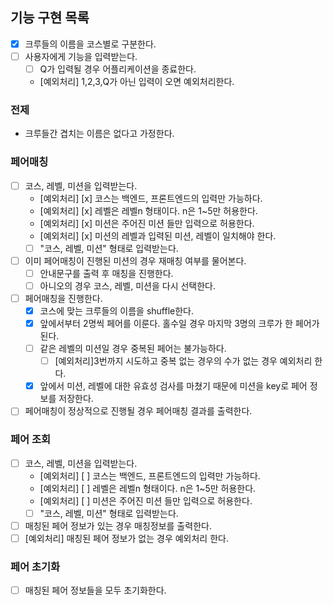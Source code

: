 ## 기능 구현 목록
- [x] 크루들의 이름을 코스별로 구분한다.
- [ ] 사용자에게 기능을 입력받는다.
  - [ ] Q가 입력될 경우 어플리케이션을 종료한다.
  - [예외처리] 1,2,3,Q가 아닌 입력이 오면 예외처리한다.
### 전제
- 크루들간 겹치는 이름은 없다고 가정한다.
### 페어매칭
- [ ] 코스, 레벨, 미션을 입력받는다.
  - [예외처리] [x] 코스는 백엔드, 프론트엔드의 입력만 가능하다.
  - [예외처리] [x] 레벨은 레벨n 형태이다. n은 1~5만 허용한다.
  - [예외처리] [x] 미션은 주어진 미션 들만 입력으로 허용한다.
  - [예외처리] [x] 미션의 레벨과 입력된 미션, 레벨이 일치해야 한다.
  - [ ] "코스, 레벨, 미션" 형태로 입력받는다.
- [ ] 이미 페어매칭이 진행된 미션의 경우 재매칭 여부를 물어본다.
  - [ ] 안내문구를 출력 후 매칭을 진행한다.
  - [ ] 아니오의 경우 코스, 레벨, 미션을 다시 선택한다.
- [ ] 페어매칭을 진행한다.
  - [x] 코스에 맞는 크루들의 이름을 shuffle한다.
  - [x] 앞에서부터 2명씩 페어를 이룬다. 홀수일 경우 마지막 3명의 크루가 한 페어가 된다.
  - [ ] 같은 레벨의 미션일 경우 중복된 페어는 불가능하다.
    - [ ] [예외처리]3번까지 시도하고 중복 없는 경우의 수가 없는 경우 예외처리 한다.
  - [x] 앞에서 미션, 레벨에 대한 유효성 검사를 마쳤기 때문에 미션을 key로 페어 정보를 저장한다.
- [ ] 페어매칭이 정상적으로 진행될 경우 페어매칭 결과를 출력한다.

### 페어 조회
- [ ] 코스, 레벨, 미션을 입력받는다.
  - [예외처리] [ ] 코스는 백엔드, 프론트엔드의 입력만 가능하다.
  - [예외처리] [ ] 레벨은 레벨n 형태이다. n은 1~5만 허용한다.
  - [예외처리] [ ] 미션은 주어진 미션 들만 입력으로 허용한다.
  - [ ] "코스, 레벨, 미션" 형태로 입력받는다.
- [ ] 매칭된 페어 정보가 있는 경우 매칭정보를 출력한다.
- [ ] [예외처리] 매칭된 페어 정보가 없는 경우 예외처리 한다.
### 페어 초기화
- [ ] 매칭된 페어 정보들을 모두 초기화한다.